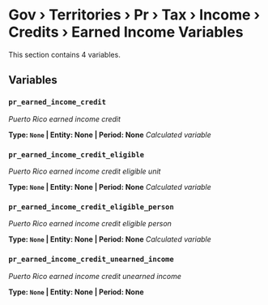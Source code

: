 # Gov › Territories › Pr › Tax › Income › Credits › Earned Income Variables

This section contains 4 variables.

## Variables

### `pr_earned_income_credit`
*Puerto Rico earned income credit*

**Type: `None` | Entity: None | Period: None**
*Calculated variable*

### `pr_earned_income_credit_eligible`
*Puerto Rico earned income credit eligible unit*

**Type: `None` | Entity: None | Period: None**
*Calculated variable*

### `pr_earned_income_credit_eligible_person`
*Puerto Rico earned income credit eligible person*

**Type: `None` | Entity: None | Period: None**
*Calculated variable*

### `pr_earned_income_credit_unearned_income`
*Puerto Rico earned income credit unearned income*

**Type: `None` | Entity: None | Period: None**
